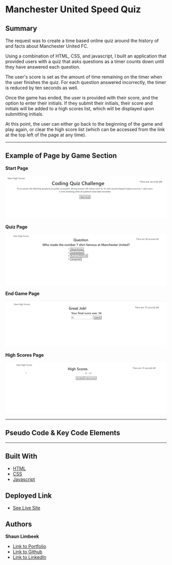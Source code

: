 # Manchester United Speed Quiz

## Summary
The request was to create a time based online quiz around the history of and facts about Manchester United FC.

Using a combination of HTML, CSS, and javascript, I built an application that provided users with a quiz that asks questions as a timer counts down until they have answered each question. 

The user's score is set as the amount of time remaining on the timer when the user finishes the quiz. For each question answered incorrectly, the timer is reduced by ten seconds as well.

Once the game has ended, the user is provided with their score, and the option to enter their initials. If they submit their initials, their score and initials will be added to a high scores list, which will be displayed upon submitting initials.

At this point, the user can either go back to the beginning of the game and play again, or clear the high score list (which can be accessed from the link at the top left of the page at any time).

<hr>

## Example of Page by Game Section

**Start Page**

![Picture of Start Page](./Assets/pic-of-start.png)

**Quiz Page**

![Picture of Quiz Page](./Assets/pic-of-site.png)

**End Game Page**

![Picture of End Game Page](./Assets/pic-of-end.png)

**High Scores Page**

![Picture of High Scores Page](./Assets/pic-of-scores.png)
<hr>

## Pseudo Code & Key Code Elements



<hr>

## Built With

* [HTML](https://developer.mozilla.org/en-US/docs/Web/HTML)
* [CSS](https://developer.mozilla.org/en-US/docs/Web/CSS)
* [Javascript](https://developer.mozilla.org/en-us/docs/web/javascript)

## Deployed Link

* [See Live Site](https://slimbeek6.github.io/speed_quiz_SML/)


## Authors

**Shaun Limbeek** 
- [Link to Portfolio](https://slimbeek6.github.io/SML_Portfolio/index.html)
- [Link to Github](https://github.com/slimbeek6/)
- [Link to LinkedIn](https://www.linkedin.com/in/shaun-limbeek/)